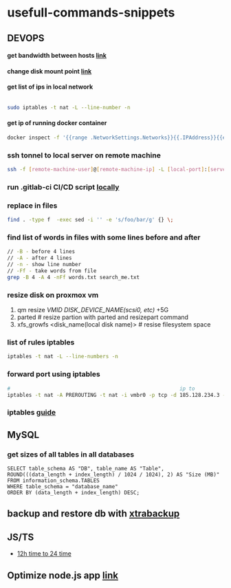 # usefull-commands-snippets

## DEVOPS

#### get bandwidth between hosts [link](https://www.cyberciti.biz/faq/how-to-test-the-network-speedthroughput-between-two-linux-servers/)

#### change disk mount point [link](https://askubuntu.com/a/555292)

#### get list of ips in local network
```sh

sudo iptables -t nat -L --line-number -n

```

#### get ip of running docker container

```sh
docker inspect -f '{{range .NetworkSettings.Networks}}{{.IPAddress}}{{end}}' <image_name>
```

### ssh tonnel to local server on remote machine

```sh
ssh -f [remote-machine-user]@[remote-machine-ip] -L [local-port]:[server-ip]:[server-port] -N
```

### run .gitlab-ci CI/CD script [locally](https://gitlab.com/gitlab-org/gitlab-runner/issues/312)

### replace in files

```sh
find . -type f  -exec sed -i '' -e 's/foo/bar/g' {} \;
```
### find list of words in files with some lines before and after

```sh
// -B - before 4 lines
// -A - after 4 lines
// -n - show line number
// -Ff - take words from file
grep -B 4 -A 4 -nFf words.txt search_me.txt
```

### resize disk on proxmox vm

1. qm resize *VMID* *DISK_DEVICE_NAME(scsi0, etc)* +5G
2. parted # resize partion with parted and resizepart command
3. xfs_growfs <disk_name(local disk name)> # resise filesystem space

### list of rules iptables
```sh
iptables -t nat -L --line-numbers -n
```

### forward port using iptables

```sh
#                                                       ip to             port to               ip from       port from
iptables -t nat -A PREROUTING -t nat -i vmbr0 -p tcp -d 185.128.234.3 --dport 5913 -j DNAT --to 192.168.50.13:5901
```

### iptables [guide](https://help.ubuntu.ru/wiki/iptables) 

## MySQL

### get sizes of all tables in all databases

```mysql
SELECT table_schema AS "DB", table_name AS "Table",
ROUND(((data_length + index_length) / 1024 / 1024), 2) AS "Size (MB)"
FROM information_schema.TABLES
WHERE table_schema = "database_name"
ORDER BY (data_length + index_length) DESC;
```

## backup and restore db with [xtrabackup](https://www.camil.org/hot-backups-and-restore-of-mysql-with-percona-xtrabackup/)

## JS/TS

- [12h time to 24 time](https://github.com/max-rollun-dev/usefull-commands-snippets/blob/master/to24htime.js)

## Optimize node.js app [link](https://proglib.io/p/sekrety-sozdaniya-proizvoditelnyh-veb-prilozheniy-na-express-js-2020-05-06)
